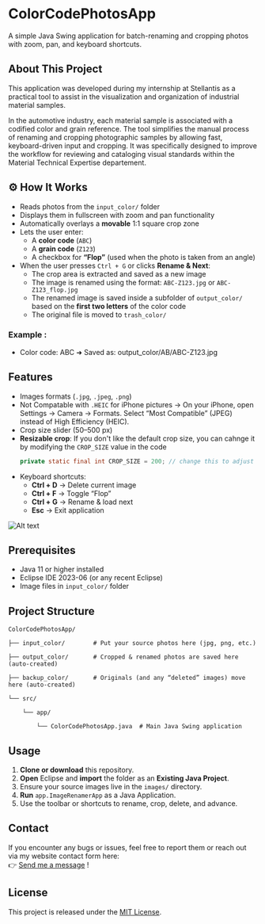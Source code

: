 # ColorCodePhotosApp

A simple Java Swing application for batch-renaming and cropping photos with zoom, pan, and keyboard shortcuts.

## About This Project

This application was developed during my internship at Stellantis as a practical tool to assist in the visualization and organization of industrial material samples.

In the automotive industry, each material sample is associated with a codified color and grain reference. The tool simplifies the manual process of renaming and cropping photographic samples by allowing fast, keyboard-driven input and cropping. It was specifically designed to improve the workflow for reviewing and cataloging visual standards within the Material Technical Expertise departement.


## ⚙️ How It Works

- Reads photos from the `input_color/` folder  
- Displays them in fullscreen with zoom and pan functionality  
- Automatically overlays a **movable** 1:1 square crop zone  
- Lets the user enter:
  - A **color code** (`ABC`)
  - A **grain code** (`Z123`)
  - A checkbox for **“Flop”** (used when the photo is taken from an angle)
- When the user presses `Ctrl + G` or clicks **Rename & Next**:
  - The crop area is extracted and saved as a new image
  - The image is renamed using the format: `ABC-Z123.jpg` or `ABC-Z123_flop.jpg`
  - The renamed image is saved inside a subfolder of `output_color/` based on the **first two letters** of the color code
  - The original file is moved to `trash_color/`
### Example :
  - Color code: ABC
➜ Saved as: output_color/AB/ABC-Z123.jpg 

## Features

- Images formats (`.jpg`, `.jpeg`, `.png`)
- Not Compatable with `.HEIC` for iPhone pictures -> On your iPhone, open Settings → Camera → Formats. Select “Most Compatible” (JPEG) instead of High Efficiency (HEIC).
- Crop size slider (50–500 px)
- **Resizable crop**: If you don't like the default crop size, you can cahnge it by modifying the `CROP_SIZE` value in the code  
  ```java
  private static final int CROP_SIZE = 200; // change this to adjust default crop size
- Keyboard shortcuts:  
  - **Ctrl + D** → Delete current image  
  - **Ctrl + F** → Toggle “Flop”  
  - **Ctrl + G** → Rename & load next  
  - **Esc** → Exit application  

![Alt text](/project.gif)

## Prerequisites

- Java 11 or higher installed  
- Eclipse IDE 2023-06 (or any recent Eclipse)  
- Image files in `input_color/` folder  

## Project Structure

    ColorCodePhotosApp/

    ├── input_color/        # Put your source photos here (jpg, png, etc.)

    ├── output_color/       # Cropped & renamed photos are saved here (auto-created)

    ├── backup_color/       # Originals (and any “deleted” images) move here (auto-created)

    └── src/
    
        └── app/
        
            └── ColorCodePhotosApp.java  # Main Java Swing application

## Usage

1. **Clone or download** this repository.  
2. **Open** Eclipse and **import** the folder as an **Existing Java Project**.  
3. Ensure your source images live in the `images/` directory.  
4. **Run** `app.ImageRenamerApp` as a Java Application.  
5. Use the toolbar or shortcuts to rename, crop, delete, and advance.

## Contact

If you encounter any bugs or issues, feel free to report them or reach out via my website contact form here:  
👉 [Send me a message](https://nico-rab.tech/#contact) !

## License

This project is released under the [MIT License](LICENSE).
